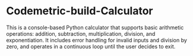 # Codemetric-build-Calculator
This is a console-based Python calculator that supports basic arithmetic operations: addition, subtraction, multiplication, division, and exponentiation. It includes error handling for invalid inputs and division by zero, and operates in a continuous loop until the user decides to exit.
